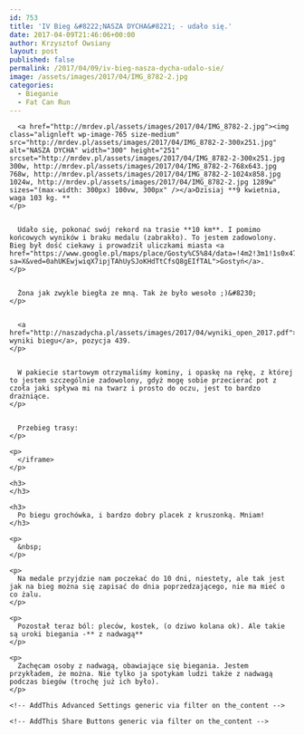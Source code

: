 ```yaml
---
id: 753
title: 'IV Bieg &#8222;NASZA DYCHA&#8221; - udało się.'
date: 2017-04-09T21:46:06+00:00
author: Krzysztof Owsiany
layout: post
published: false
permalink: /2017/04/09/iv-bieg-nasza-dycha-udalo-sie/
image: /assets/images/2017/04/IMG_8782-2.jpg
categories:
  - Bieganie
  - Fat Can Run
---
```

<div id="dslc-theme-content">
  <div id="dslc-theme-content-inner">

      <a href="http://mrdev.pl/assets/images/2017/04/IMG_8782-2.jpg"><img class="alignleft wp-image-765 size-medium" src="http://mrdev.pl/assets/images/2017/04/IMG_8782-2-300x251.jpg" alt="NASZA DYCHA" width="300" height="251" srcset="http://mrdev.pl/assets/images/2017/04/IMG_8782-2-300x251.jpg 300w, http://mrdev.pl/assets/images/2017/04/IMG_8782-2-768x643.jpg 768w, http://mrdev.pl/assets/images/2017/04/IMG_8782-2-1024x858.jpg 1024w, http://mrdev.pl/assets/images/2017/04/IMG_8782-2.jpg 1289w" sizes="(max-width: 300px) 100vw, 300px" /></a>Dzisiaj **9 kwietnia, waga 103 kg. **
    </p>
    

      Udało się, pokonać swój rekord na trasie **10 km**. I pomimo końcowych wyników i braku medalu (zabrakło). To jestem zadowolony. Bieg był dość ciekawy i prowadził uliczkami miasta <a href="https://www.google.pl/maps/place/Gosty%C5%84/data=!4m2!3m1!1s0x47050c24afe812fd:0xfd09e37907ee05ce?sa=X&ved=0ahUKEwjwiqX7ipjTAhUySJoKHdTtCfsQ8gEIfTAL">Gostyń</a>.
    </p>
    

      Żona jak zwykle biegła ze mną. Tak że było wesoło ;)&#8230;
    </p>
    

      <a href="http://naszadycha.pl/assets/images/2017/04/wyniki_open_2017.pdf">Oficjalne wyniki biegu</a>, pozycja 439.
    </p>
    

      W pakiecie startowym otrzymaliśmy kominy, i opaskę na rękę, z której to jestem szczególnie zadowolony, gdyż mogę sobie przecierać pot z czoła jaki spływa mi na twarz i prosto do oczu, jest to bardzo drażniące.
    </p>
    

      Przebieg trasy:
    </p>
    
    <p>
      </iframe>
    </p>
    
    <h3>
    </h3>
    
    <h3>
      Po biegu grochówka, i bardzo dobry placek z kruszonką. Mniam!
    </h3>
    
    <p>
      &nbsp;
    </p>
    
    <p>
      Na medale przyjdzie nam poczekać do 10 dni, niestety, ale tak jest jak na bieg można się zapisać do dnia poprzedzającego, nie ma mieć o co żalu.
    </p>
    
    <p>
      Pozostał teraz ból: pleców, kostek, (o dziwo kolana ok). Ale takie są uroki biegania -** z nadwagą**
    </p>
    
    <p>
      Zachęcam osoby z nadwagą, obawiające się biegania. Jestem przykładem, że można. Nie tylko ja spotykam ludzi także z nadwagą podczas biegów (trochę już ich było).
    </p>
    
    <!-- AddThis Advanced Settings generic via filter on the_content -->
    
    <!-- AddThis Share Buttons generic via filter on the_content -->
  </div>
</div>